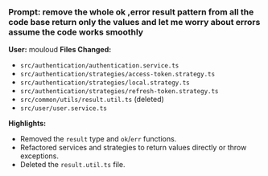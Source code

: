 ### Prompt: remove the whole ok ,error result pattern from all the code base return only the values and let me worry about errors assume the code works smoothly
**User:** mouloud
**Files Changed:**
- `src/authentication/authentication.service.ts`
- `src/authentication/strategies/access-token.strategy.ts`
- `src/authentication/strategies/local.strategy.ts`
- `src/authentication/strategies/refresh-token.strategy.ts`
- `src/common/utils/result.util.ts` (deleted)
- `src/user/user.service.ts`

**Highlights:**
- Removed the `result` type and `ok`/`err` functions.
- Refactored services and strategies to return values directly or throw exceptions.
- Deleted the `result.util.ts` file.
